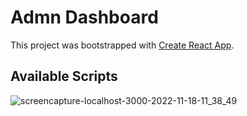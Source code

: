 # Admn Dashboard

This project was bootstrapped with [Create React App](https://github.com/facebook/create-react-app).

## Available Scripts

![screencapture-localhost-3000-2022-11-18-11_38_49](https://user-images.githubusercontent.com/103094638/202636051-b8a58353-5449-4d46-baba-9897d28b7db6.png)
